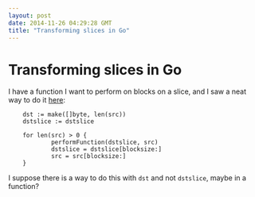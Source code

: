 ```yaml
---
layout: post
date: 2014-11-26 04:29:28 GMT
title: "Transforming slices in Go"
---
```

# Transforming slices in Go

I have a function I want to perform on blocks on a slice, and I saw a neat way to do it [here](https://code.google.com/p/go/issues/detail?id=5597): 

        dst := make([]byte, len(src))
        dstslice := dstslice

        for len(src) > 0 {
                performFunction(dstslice, src)
                dstslice = dstslice[blocksize:]
                src = src[blocksize:]
        }

I suppose there is a way to do this with `dst` and not `dstslice`, maybe in a function? 